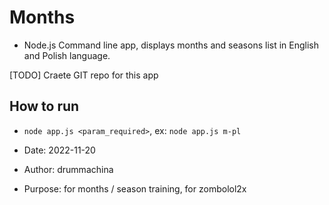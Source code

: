 # Months

- Node.js Command line app, displays months and seasons list in English and Polish language.

[TODO] Craete GIT repo for this app

## How to run
- `node app.js <param_required>`, ex: `node app.js m-pl`

- Date: 2022-11-20
- Author: drummachina
- Purpose: for months / season training, for zombolol2x
